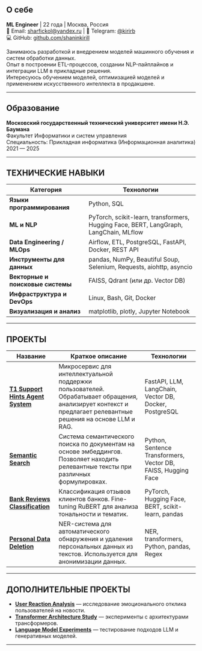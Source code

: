 ## О себе

**ML Engineer** | 22 года | Москва, Россия  
📧 Email: sharfickol@yandex.ru | 💬 Telegram: [@kirirb](#)  
💻 GitHub: [github.com/shaninkirill](https://github.com/shaninkirill)

Занимаюсь разработкой и внедрением моделей машинного обучения и систем обработки данных.  
Опыт в построении ETL-процессов, создании NLP-пайплайнов и интеграции LLM в прикладные решения.  
Интересуюсь обучением моделей, оптимизацией моделей и применением искусственного интеллекта в продакшене.

---

## Образование

**Московский государственный технический университет имени Н.Э. Баумана**  
Факультет Информатики и систем управления  
Специальность: Прикладная информатика (Информационная аналитика)  
2021 — 2025  

---

## ТЕХНИЧЕСКИЕ НАВЫКИ

| Категория | Технологии |
|-----------|-------------|
| **Языки программирования** | Python, SQL |
| **ML и NLP** | PyTorch, scikit-learn, transformers, Hugging Face, BERT, LangGraph, LangChain, MLflow |
| **Data Engineering / MLOps** | Airflow, ETL, PostgreSQL, FastAPI, Docker, REST API |
| **Инструменты для данных** | pandas, NumPy, Beautiful Soup, Selenium, Requests, aiohttp, asyncio |
| **Векторные и поисковые системы** | FAISS, Qdrant (или др. Vector DB) |
| **Инфраструктура и DevOps** | Linux, Bash, Git, Docker |
| **Визуализация и анализ** | matplotlib, plotly, Jupyter Notebook |

---

## ПРОЕКТЫ

| Название | Краткое описание | Технологии |
|-----------|------------------|-------------|
| [**T1 Support Hints Agent System**](https://github.com/shaninkirill/t1-support-hints-agent-system) | Микросервис для интеллектуальной поддержки пользователей. Обрабатывает обращения, анализирует контекст и предлагает релевантные решения на основе LLM и RAG. | FastAPI, LLM, LangChain, Vector DB, Docker, PostgreSQL |
| [**Semantic Search**](https://github.com/shaninkirill/semantic_search) | Система семантического поиска по документам на основе эмбеддингов. Позволяет находить релевантные тексты при различных формулировках. | Python, Sentence Transformers, Vector DB, FAISS, Hugging Face |
| [**Bank Reviews Classification**](https://github.com/shaninkirill/bank_reviews_classification) | Классификация отзывов клиентов банков. Fine-tuning RuBERT для анализа тональности и тематик. | PyTorch, Hugging Face, BERT, scikit-learn, pandas |
| [**Personal Data Deletion**](https://github.com/shaninkirill/personal_data_deletion) | NER-система для автоматического обнаружения и удаления персональных данных из текстов. Используется для анонимизации данных. | NER, transformers, Python, pandas, Regex |

---

## ДОПОЛНИТЕЛЬНЫЕ ПРОЕКТЫ

- [**User Reaction Analysis**](https://github.com/shaninkirill/user_reaction_analysis-research) — исследование эмоционального отклика пользователей на новости.  
- [**Transformer Architecture Study**](https://github.com/shaninkirill/transformer_architecture) — эксперименты с архитектурами трансформеров.  
- [**Language Model Experiments**](https://github.com/shaninkirill/language_model) — тестирование подходов LLM и генеративных моделей.  

---

